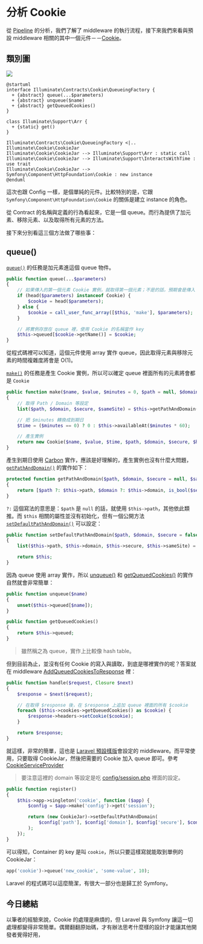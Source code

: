 # 分析 Cookie

從 [Pipeline][Day07] 的分析，我們了解了 middleware 的執行流程，接下來我們來看與預設 middleware 相關的其中一個元件－－[Cookie][]。

## 類別圖

![](http://www.plantuml.com/plantuml/png/dO_1IiD0443l-nLpwA55cWyGaOfGh3Ufu2MNSJEjWxkpSNSM2Mt_tMsMGb5Kz9Gmy_BcPP4KesRl38jItA0bM3cNFGigjRT1DABLLDx2ArFxa2aJotPPXY4Ei3C05x33vpHo1tWx0jEcQIOzHlHKf6ds6SfIiOaKuijsIpgUwUhDD9sPWp7MOKhdRUlSzo5gUnFZAICfAjlHK3_wowzSxPlcp5-nq-CUe_bX1_FvzNTjbr2pmA9p_v6iH6aiVs9zUMHFHPaJWKPa_LMu7lmco52clWz2eksTQhyCMJfK3bBnerFe7LXAh5Wo2v8kU_S1)

```
@startuml
interface Illuminate\Contracts\Cookie\QueueingFactory {
  + {abstract} queue(...$parameters)
  + {abstract} unqueue($name)
  + {abstract} getQueuedCookies()
}

class Illuminate\Support\Arr {
  + {static} get()
}

Illuminate\Contracts\Cookie\QueueingFactory <|.. Illuminate\Cookie\CookieJar
Illuminate\Cookie\CookieJar --> Illuminate\Support\Arr : static call
Illuminate\Cookie\CookieJar --> Illuminate\Support\InteractsWithTime : use trait
Illuminate\Cookie\CookieJar --> Symfony\Component\HttpFoundation\Cookie : new instance
@enduml
```

這次也跟 Config 一樣，是個單純的元件。比較特別的是，它跟 `Symfony\Component\HttpFoundation\Cookie` 的關係是建立 instance 的角色。

從 Contract 的名稱與定義的行為看起來，它是一個 queue。而行為提供了加元素、移除元素、以及取得所有元素的方法。

接下來分別看這三個方法做了哪些事：

## queue()

[`queue()`](https://github.com/laravel/framework/blob/v5.7.6/src/Illuminate/Cookie/CookieJar.php#L132-L141) 的任務是加元素進這個 queue 物件。

```php
public function queue(...$parameters)
{
    // 如果傳入的第一個元素 Cookie 實例，就取得第一個元素；不是的話，預期會是傳入 make() 所需要的參數，再使用 make() 產生 Cookie 實例。
    if (head($parameters) instanceof Cookie) {
        $cookie = head($parameters);
    } else {
        $cookie = call_user_func_array([$this, 'make'], $parameters);
    }

    // 將實例存放在 queue 裡，使用 Cookie 的名稱當作 key
    $this->queued[$cookie->getName()] = $cookie;
}
```

從程式碼裡可以知道，這個元件使用 array 實作 queue，因此取得元素與移除元素的時間複雜度將會是 O(1)。

[`make()`](https://github.com/laravel/framework/blob/v5.7.6/src/Illuminate/Cookie/CookieJar.php#L63-L70) 的任務是產生 Cookie 實例，所以可以確定 queue 裡面所有的元素將會都是 `Cookie`

```php
public function make($name, $value, $minutes = 0, $path = null, $domain = null, $secure = null, $httpOnly = true, $raw = false, $sameSite = null)
{
    // 取得 Path / Domain 等設定
    list($path, $domain, $secure, $sameSite) = $this->getPathAndDomain($path, $domain, $secure, $sameSite);

    // 把 $minutes 轉換成到期日
    $time = ($minutes == 0) ? 0 : $this->availableAt($minutes * 60);

    // 產生實例
    return new Cookie($name, $value, $time, $path, $domain, $secure, $httpOnly, $raw, $sameSite);
}
```

產生到期日使用 [Carbon][Decompose Day02] 實作，應該是好理解的，產生實例也沒有什麼大問題，[`getPathAndDomain()`](https://github.com/laravel/framework/blob/v5.7.6/src/Illuminate/Cookie/CookieJar.php#L163-L166) 的實作如下：

```php
protected function getPathAndDomain($path, $domain, $secure = null, $sameSite = null)
{
    return [$path ?: $this->path, $domain ?: $this->domain, is_bool($secure) ? $secure : $this->secure, $sameSite ?: $this->sameSite];
}
```

`?:` 這個寫法的意思是：`$path` 是 `null` 的話，就使用 `$this->path`，其他依此類推。而 `$this` 相關的屬性並沒有初始化，但有一個公開方法 [`setDefaultPathAndDomain()`](https://github.com/laravel/framework/blob/v5.7.6/src/Illuminate/Cookie/CookieJar.php#L177-L182) 可以設定：

```php
public function setDefaultPathAndDomain($path, $domain, $secure = false, $sameSite = null)
{
    list($this->path, $this->domain, $this->secure, $this->sameSite) = [$path, $domain, $secure, $sameSite];

    return $this;
}
```

因為 queue 使用 array 實作，所以 [unqueue()](https://github.com/laravel/framework/blob/v5.7.6/src/Illuminate/Cookie/CookieJar.php#L149-L152) 和 [getQueuedCookies()](https://github.com/laravel/framework/blob/v5.7.6/src/Illuminate/Cookie/CookieJar.php#L189-L192) 的實作自然就會非常簡單：

```php
public function unqueue($name)
{
    unset($this->queued[$name]);
}

public function getQueuedCookies()
{
    return $this->queued;
}
```

> 雖然稱之為 queue，實作上比較像 hash table。

但到目前為止，並沒有任何 Cookie 的寫入與讀取，到底是哪裡實作的呢？答案就在 middleware [AddQueuedCookiesToResponse](https://github.com/laravel/framework/blob/v5.7.6/src/Illuminate/Cookie/Middleware/AddQueuedCookiesToResponse.php) 裡：

```php
public function handle($request, Closure $next)
{
    $response = $next($request);

    // 在取得 $response 後，在 $response 上追加 queue 裡面的所有 $cookie
    foreach ($this->cookies->getQueuedCookies() as $cookie) {
        $response->headers->setCookie($cookie);
    }

    return $response;
}
```

就這樣，非常的簡單，這也是 [Laravel 預設樣版](https://github.com/laravel/laravel/blob/v5.7.0/app/Http/Kernel.php#L32)會設定的 middleware。而平常使用，只要取得 CookieJar，然後把需要的 Cookie 加入 queue 即可。參考 [CookieServiceProvider](https://github.com/laravel/framework/blob/v5.7.6/src/Illuminate/Cookie/CookieServiceProvider.php)

> 要注意這裡的 domain 等設定是吃 [config/session.php](https://github.com/laravel/laravel/blob/v5.7.0/config/session.php) 裡面的設定。
```php
public function register()
{
    $this->app->singleton('cookie', function ($app) {
        $config = $app->make('config')->get('session');

        return (new CookieJar)->setDefaultPathAndDomain(
            $config['path'], $config['domain'], $config['secure'], $config['same_site'] ?? null
        );
    });
}
```

可以得知，Container 的 key 是叫 `cookie`，所以只要這樣寫就能取到單例的 CookieJar：

```php
app('cookie')->queue('new_cookie', 'some-value', 10);
```

Laravel 的程式碼可以這麼簡潔，有很大一部分也是歸工於 Symfony。

## 今日總結

以筆者的經驗來說，Cookie 的處理是麻煩的，但 Laravel 與 Symfony 讓這一切處理都變得非常簡單。偶爾翻翻原始碼，才有辦法思考什麼樣的設計才能讓其他開發者覺得好用，

[Cookie]: https://github.com/laravel/framework/tree/v5.7.6/src/Illuminate/Cookie

[Decompose Day02]: https://github.com/MilesChou/book-decompose-wheels/blob/master/docs/day02.md

[Day07]: day07.md

